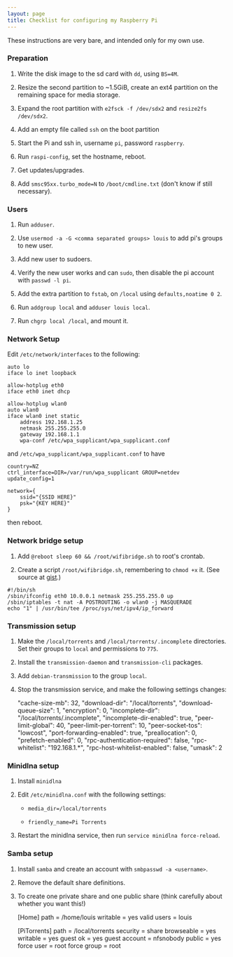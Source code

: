```yaml
---
layout: page
title: Checklist for configuring my Raspberry Pi
---
```


These instructions are very bare, and intended only for my own use.


### Preparation

1. Write the disk image to the sd card with `dd`, using `BS=4M`.

2. Resize the second partition to ~1.5GiB, create an ext4 partition on the
remaining space for media storage.

3. Expand the root partition with `e2fsck -f /dev/sdx2` and `resize2fs /dev/sdx2`.

4. Add an empty file called `ssh` on the boot partition

5. Start the Pi and ssh in, username `pi`, password `raspberry`.

6. Run `raspi-config`, set the hostname, reboot.

7. Get updates/upgrades.

8. Add `smsc95xx.turbo_mode=N` to `/boot/cmdline.txt` (don't know if still
   necessary).


### Users

1. Run `adduser`.

2. Use `usermod -a -G <comma separated groups> louis` to add pi's groups
   to new user.

3. Add new user to sudoers.

4. Verify the new user works and can `sudo`, then disable the pi account with
   `passwd -l pi`.

5. Add the extra partition to `fstab`, on `/local` using `defaults,noatime 0
	2`.

6. Run `addgroup local` and `adduser louis local`.

7. Run `chgrp local /local`, and mount it.


### Network Setup

Edit `/etc/network/interfaces` to the following:

```
auto lo
iface lo inet loopback

allow-hotplug eth0
iface eth0 inet dhcp

allow-hotplug wlan0
auto wlan0
iface wlan0 inet static
	address 192.168.1.25
	netmask 255.255.255.0
	gateway 192.168.1.1
	wpa-conf /etc/wpa_supplicant/wpa_supplicant.conf
```

and `/etc/wpa_supplicant/wpa_supplicant.conf` to have

```
country=NZ
ctrl_interface=DIR=/var/run/wpa_supplicant GROUP=netdev
update_config=1

network={
	ssid="{SSID HERE}"
	psk="{KEY HERE}"
}
```

then reboot.


### Network bridge setup

1. Add `@reboot sleep 60 && /root/wifibridge.sh` to root's crontab.

2. Create a script `/root/wifibridge.sh`, remembering to `chmod +x` it. (See
   source at
   [gist](https://gist.github.com/louisswarren/c5cb89af5cabdfbe1aef2f11c109b073).)

```
#!/bin/sh
/sbin/ifconfig eth0 10.0.0.1 netmask 255.255.255.0 up
/sbin/iptables -t nat -A POSTROUTING -o wlan0 -j MASQUERADE
echo "1" | /usr/bin/tee /proc/sys/net/ipv4/ip_forward
```


### Transmission setup

1. Make the `/local/torrents` and `/local/torrents/.incomplete` directories.
   Set their groups to `local` and permissions to `775`.

2. Install the `transmission-daemon` and `transmission-cli` packages.

3. Add `debian-transmission` to the group `local`.

4. Stop the transmission service, and make the following settings changes:


    "cache-size-mb": 32,
    "download-dir": "/local/torrents",
    "download-queue-size": 1,
    "encryption": 0,
    "incomplete-dir": "/local/torrents/.incomplete",
    "incomplete-dir-enabled": true,
    "peer-limit-global": 40,
    "peer-limit-per-torrent": 10,
    "peer-socket-tos": "lowcost",
    "port-forwarding-enabled": true,
    "preallocation": 0,
    "prefetch-enabled": 0,
    "rpc-authentication-required": false,
    "rpc-whitelist": "192.168.1.*",
    "rpc-host-whitelist-enabled": false,
    "umask": 2


### Minidlna setup

1. Install `minidlna`

2. Edit `/etc/minidlna.conf` with the following settings:

	* `media_dir=/local/torrents`

	* `friendly_name=Pi Torrents`

3. Restart the minidlna service, then run `service minidlna force-reload`.


### Samba setup

1. Install `samba` and create an account with `smbpasswd -a <username>`.

2. Remove the default share definitions.

3. To create one private share and one public share (think carefully about
   whether you want this!)

    [Home]
    	path = /home/louis
    	writable = yes
    	valid users = louis

    [PiTorrents]
    	path = /local/torrents
    	security = share
    	browseable = yes
    	writable = yes
    	guest ok = yes
    	guest account = nfsnobody
    	public = yes
    	force user = root
    	force group = root

